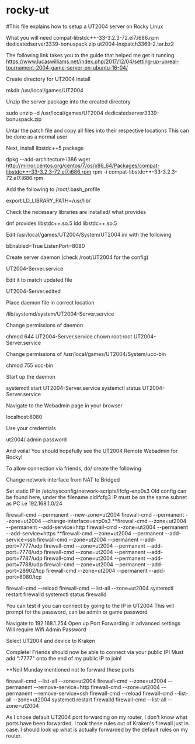 # rocky-ut
#This file explains how to setup a UT2004 server on Rocky Linux

What you will need
compat-libstdc++-33-3.2.3-72.el7.i686.rpm
dedicatedserver3339-bonuspack.zip
ut2004-lnxpatch3369-2.tar.bz2

The following link takes you to the guide that helped me get it running
https://www.lucaswilliams.net/index.php/2017/12/04/setting-up-unreal-tournament-2004-game-server-on-ubuntu-16-04/

Create directory for UT2004 install

mkdir /usr/local/games/UT2004

Unzip the server package into the created directory

sudo unzip -d /usr/local/games/UT2004 dedicatedserver3339-bonuspack.zip

Untar the patch file and copy all files into their respective locations
This can be done as a normal user

Next, install libstdc++5 package

dpkg --add-architecture i386
wget http://mirror.centos.org/centos/7/os/x86_64/Packages/compat-libstdc++-33-3.2.3-72.el7.i686.rpm
rpm -i compat-libstdc++-33-3.2.3-72.el7.i686.rpm

Add the following to /root/.bash_profile

export LD_LIBRARY_PATH=/usr/lib/

Check the necessary libraries are installed/ what provides

dnf provides libstdc++.so.5
ldd libstdc++.so.5

Edit /usr/local/games/UT2004/System/UT2004.ini with the following

bEnabled=True
ListenPort=8080

Create server daemon (check /root/UT2004 for the config)

UT2004-Server.service

Edit it to match updated file

UT2004-Server.edited

Place daemon file in correct location

/lib/systemd/system/UT2004-Server.service

Change permissions of daemon

chmod 644 UT2004-Server.service
chown root:root UT2004-Server.service

Change permissions of /usr/local/games/UT2004/System/ucc-bin

chmod 755 ucc-bin

Start up the daemon

systemctl start UT2004-Server.service
systemctl status UT2004-Server.service

Navigate to the Webadmin page in your browser

localhost:8080

Use your credentials

ut2004/ admin
password

And voila! You should hopefully see the UT2004 Remote Webadmin for Rocky!

To allow connection via friends, do/ create the following

Change network interface from NAT to Bridged

Set static IP in /etc/sysconfig/network-scripts/ifcfg-enp0s3
Old config can be found here, under the filename oldifcfg3
IP must be on the same subnet as PC i.e 192.168.1.0/24

firewall-cmd --permanent --new-zone=ut2004
firewall-cmd --permanent --zone=ut2004 --change-interface=enp0s3
**firewall-cmd --zone=ut2004 --permanent --add-service=http
firewall-cmd --zone=ut2004 --permanent --add-service=https
**firewall-cmd --zone=ut2004 --permanent --add-service=ssh
firewall-cmd --zone=ut2004 --permanent --add-port=7777/udp
firewall-cmd --zone=ut2004 --permanent --add-port=7778/udp
firewall-cmd --zone=ut2004 --permanent --add-port=7787/udp
firewall-cmd --zone=ut2004 --permanent --add-port=7788/udp
firewall-cmd --zone=ut2004 --permanent --add-port=28902/tcp
firewall-cmd --zone=ut2004 --permanent --add-port=8080/tcp

firewall-cmd --reload
firewall-cmd --list-all --zone=ut2004
systemctl restart firewalld
systemctl status firewalld

You can test if you can connect by going to the IP in UT2004
This will prompt for the password, can be admin or game password

Navigate to 192.168.1.254
Open up Port Forwarding in advanced settings
Will require Wifi Admin Password

Select UT2004 and device to Kraken

Complete! Friends should now be able to connect via your public IP!
Must add ":7777" onto the end of my public IP to join!

**Neil Munday mentioned not to forward these ports

firewall-cmd --list-all --zone=ut2004
firewall-cmd --zone=ut2004 --permanent --remove-service=http
firewall-cmd --zone=ut2004 --permanent --remove-service=ssh
firewall-cmd --reload
firewall-cmd --list-all --zone=ut2004
systemctl restart firewalld
firewall-cmd --list-all --zone=ut2004

As I chose default UT2004 port forwarding on my router, I don't know
what ports have been forwarded. I took these rules out of Kraken's
firewall just in case. I should look up what is actually forwarded by
the default rules on my router.
